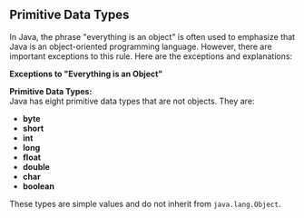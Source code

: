 ## Primitive Data Types

In Java, the phrase "everything is an object" is often used to emphasize that Java is an object-oriented programming
language. However, there are important exceptions to this rule. Here are the exceptions and explanations:

**Exceptions to "Everything is an Object"**

**Primitive Data Types:**  
Java has eight primitive data types that are not objects. They are:

- **byte**
- **short**
- **int**
- **long**
- **float**
- **double**
- **char**
- **boolean**

These types are simple values and do not inherit from `java.lang.Object`.